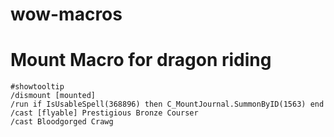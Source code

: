 # wow-macros

# Mount Macro for dragon riding
    #showtooltip  
    /dismount [mounted]  
    /run if IsUsableSpell(368896) then C_MountJournal.SummonByID(1563) end  
    /cast [flyable] Prestigious Bronze Courser  
    /cast Bloodgorged Crawg  
